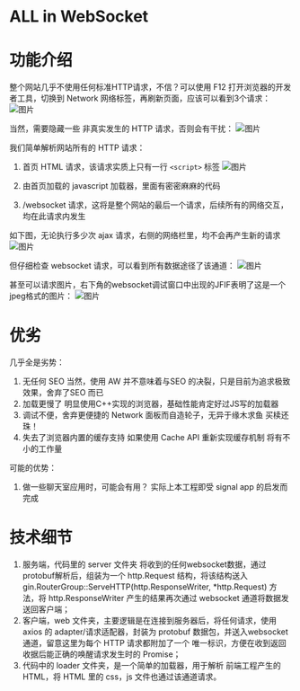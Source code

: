 # ALL in WebSocket

# 功能介绍
整个网站几乎不使用任何标准HTTP请求，不信？可以使用 F12 打开浏览器的开发者工具，切换到 Network 网络标签，再刷新页面，应该可以看到3个请求：
![图片](https://github.com/user-attachments/assets/a258f46c-8418-4c07-9480-c9b2d782fcee)

当然，需要隐藏一些 非真实发生的 HTTP 请求，否则会有干扰：
![图片](https://github.com/user-attachments/assets/493ebc26-776e-42e3-8ae5-c811aef61664)

我们简单解析网站所有的 HTTP 请求：
1. 首页 HTML 请求，该请求实质上只有一行 `<script>` 标签
![图片](https://github.com/user-attachments/assets/871af508-9152-43ae-b13c-ce71a6349fec)

2. 由首页加载的 javascript 加载器，里面有密密麻麻的代码
3. /websocket 请求，这将是整个网站的最后一个请求，后续所有的网络交互，均在此请求内发生

如下图，无论执行多少次 ajax 请求，右侧的网络栏里，均不会再产生新的请求
![图片](https://github.com/user-attachments/assets/0cd80af0-0239-487a-8ea7-b144dc8ae7c2)

但仔细检查 websocket 请求，可以看到所有数据途径了该通道：
![图片](https://github.com/user-attachments/assets/ebb4fa3e-a1a8-4f8f-b315-35eaf10a87e2)

甚至可以请求图片，右下角的websocket调试窗口中出现的JFIF表明了这是一个jpeg格式的图片：
![图片](https://github.com/user-attachments/assets/76f41bbb-0426-4934-88bd-874413b1c345)


# 优劣
几乎全是劣势：
1. 无任何 SEO 当然，使用 AW 并不意味着与SEO 的决裂，只是目前为追求极致效果，舍弃了SEO 而已
2. 加载更慢了 明显使用C++实现的浏览器，基础性能肯定好过JS写的加载器
3. 调试不便，舍弃更便捷的 Network 面板而自造轮子，无异于缘木求鱼 买椟还珠！
4. 失去了浏览器内置的缓存支持 如果使用 Cache API 重新实现缓存机制 将有不小的工作量

可能的优势：
1. 做一些聊天室应用时，可能会有用？ 实际上本工程即受 signal app 的启发而完成

# 技术细节

1. 服务端，代码里的 server 文件夹 将收到的任何websocket数据，通过protobuf解析后，组装为一个 http.Request 结构，将该结构送入 gin.RouterGroup::ServeHTTP(http.ResponseWriter, *http.Request) 方法，将 http.ResponseWriter 产生的结果再次通过 websocket 通道将数据发送回客户端；
2. 客户端，web 文件夹，主要逻辑是在连接到服务器后，将任何请求，使用 axios 的 adapter/请求适配器，封装为 protobuf 数据包，并送入websocket通道，留意这里为每个 HTTP 请求都附加了一个 唯一标识，方便在收到返回收据后能正确的唤醒请求发生时的 Promise；
3. 代码中的 loader 文件夹，是一个简单的加载器，用于解析 前端工程产生的 HTML，将 HTML 里的 css，js 文件也通过该通道请求。

